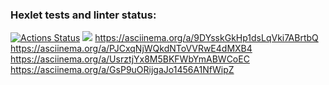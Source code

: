 ### Hexlet tests and linter status:
[![Actions Status](https://github.com/Snuskin/frontend-project-lvl1/workflows/hexlet-check/badge.svg)](https://github.com/Snuskin/frontend-project-lvl1/actions)
<a href="https://codeclimate.com/github/codeclimate/codeclimate/maintainability"><img src="https://api.codeclimate.com/v1/badges/a99a88d28ad37a79dbf6/maintainability" /></a>
https://asciinema.org/a/9DYsskGkHp1dsLqVki7ABrtbQ
https://asciinema.org/a/PJCxqNjWQkdNToVVRwE4dMXB4
https://asciinema.org/a/UsrztjYx8M5BKFWbYmABWCoEC
https://asciinema.org/a/GsP9uORijgaJo1456A1NfWipZ

